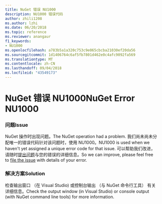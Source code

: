 ```yaml
---
title: NuGet 错误 NU1000
description: NU1000 错误代码
author: zhili1208
ms.author: lzhi
ms.date: 06/20/2018
ms.topic: reference
ms.reviewer: anangaur
f1_keywords:
- NU1000
ms.openlocfilehash: a783b5a1a320c753c9e065cbcba21030ef20da56
ms.sourcegitcommit: 1d1406764c6af5fb7801d462e0c4afc9092fa569
ms.translationtype: MT
ms.contentlocale: zh-CN
ms.lasthandoff: 09/04/2018
ms.locfileid: "43549173"
---
```

# <a name="nuget-error-nu1000"></a><span data-ttu-id="8809c-103">NuGet 错误 NU1000</span><span class="sxs-lookup"><span data-stu-id="8809c-103">NuGet Error NU1000</span></span>

### <a name="issue"></a><span data-ttu-id="8809c-104">问题</span><span class="sxs-lookup"><span data-stu-id="8809c-104">Issue</span></span>
<span data-ttu-id="8809c-105">NuGet 操作时出现问题。</span><span class="sxs-lookup"><span data-stu-id="8809c-105">The NuGet operation had a problem.</span></span> <span data-ttu-id="8809c-106">我们尚未尚未分配唯一的错误代码针对该问题时，使用 NU1000。</span><span class="sxs-lookup"><span data-stu-id="8809c-106">NU1000 is used when we haven't yet assigned a unique error code for that issue.</span></span> <span data-ttu-id="8809c-107">可以帮助我们改进，请随时[提出问题](https://github.com/nuget/home/issues)与您的错误的详细信息。</span><span class="sxs-lookup"><span data-stu-id="8809c-107">So we can improve, please feel free to [file the issue](https://github.com/nuget/home/issues) with details of your error.</span></span>

### <a name="solution"></a><span data-ttu-id="8809c-108">解决方案</span><span class="sxs-lookup"><span data-stu-id="8809c-108">Solution</span></span>
<span data-ttu-id="8809c-109">检查输出窗口 （在 Visual Studio) 或控制台输出 （与 NuGet 命令行工具） 有关详细信息。</span><span class="sxs-lookup"><span data-stu-id="8809c-109">Check the output window (in Visual Studio) or console output (with NuGet command line tools) for more information.</span></span>
